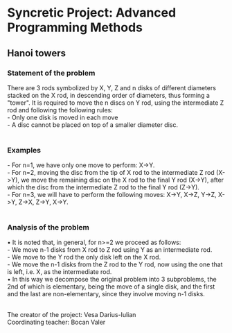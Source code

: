 <h1>Syncretic Project: Advanced Programming Methods</h1>

<h2>Hanoi towers</h2>
	<h3>Statement of the problem</h3>
	There are 3 rods symbolized by X, Y, Z and n disks of different diameters stacked on the X rod, in descending order of diameters, thus forming a "tower". It is required to move the n discs on Y rod, using the intermediate Z rod and following the following rules:<br>
-	Only one disk is moved in each move<br>
-	A disc cannot be placed on top of a smaller diameter disc.<br><br>
<h3>Examples</h3>
-	For n=1, we have only one move to perform: X->Y.<br>
-	For n=2, moving the disc from the tip of X rod to the intermediate Z rod (X->Y), we move the remaining disc on the X rod to the final Y rod (X->Y), after which the disc from the intermediate Z rod to the final Y rod (Z->Y).<br>
-	For n=3, we will have to perform the following moves: X->Y, X->Z, Y->Z, X->Y, Z->X, Z->Y, X->Y. <br><br>
<h3>Analysis of the problem</h3>
•	It is noted that, in general, for n>=2 we proceed as follows:<br>
-	We move n-1 disks from X rod to Z rod using Y as an intermediate rod.<br>
-	We move to the Y rod the only disk left on the X rod.<br>
-	We move the n-1 disks from the Z rod to the Y rod, now using the one that is left, i.e. X, as the intermediate rod.<br>
•	In this way we decompose the original problem into 3 subproblems, the 2nd of which is elementary, being the move of a single disk, and the first and the last are non-elementary, since they involve moving n-1 disks.
<br><br>

The creator of the project: Vesa Darius-Iulian<br>
Coordinating teacher: Bocan Valer
